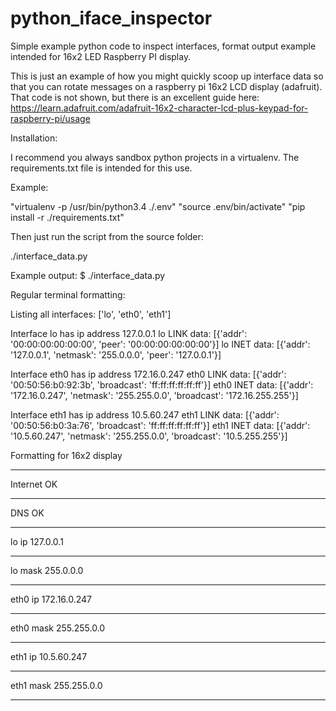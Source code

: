 # python_iface_inspector
Simple example python code to inspect interfaces, format output example intended for 16x2 LED Raspberry PI display.

This is just an example of how you might quickly scoop up interface data so that you can rotate messages on a raspberry pi 16x2 LCD display (adafruit).  That code is not shown, but there is an excellent guide here:  https://learn.adafruit.com/adafruit-16x2-character-lcd-plus-keypad-for-raspberry-pi/usage

Installation:

I recommend you always sandbox python projects in a virtualenv.  The requirements.txt file is intended for this use.

Example:

"virtualenv -p /usr/bin/python3.4 ./.env"
"source .env/bin/activate"
"pip install -r ./requirements.txt"

Then just run the script from the source folder:

./interface_data.py

Example output:
$ ./interface_data.py

Regular terminal formatting:

Listing all interfaces:
['lo', 'eth0', 'eth1']

Interface lo has ip address 127.0.0.1
lo LINK data:
[{'addr': '00:00:00:00:00:00', 'peer': '00:00:00:00:00:00'}]
lo INET data:
[{'addr': '127.0.0.1', 'netmask': '255.0.0.0', 'peer': '127.0.0.1'}]

Interface eth0 has ip address 172.16.0.247
eth0 LINK data:
[{'addr': '00:50:56:b0:92:3b', 'broadcast': 'ff:ff:ff:ff:ff:ff'}]
eth0 INET data:
[{'addr': '172.16.0.247', 'netmask': '255.255.0.0', 'broadcast': '172.16.255.255'}]

Interface eth1 has ip address 10.5.60.247
eth1 LINK data:
[{'addr': '00:50:56:b0:3a:76', 'broadcast': 'ff:ff:ff:ff:ff:ff'}]
eth1 INET data:
[{'addr': '10.5.60.247', 'netmask': '255.255.0.0', 'broadcast': '10.5.255.255'}]

Formatting for 16x2 display
************************************
Internet OK

************************************
DNS OK

************************************
lo ip
127.0.0.1
************************************
lo mask
255.0.0.0
************************************
eth0 ip
172.16.0.247
************************************
eth0 mask
255.255.0.0
************************************
eth1 ip
10.5.60.247
************************************
eth1 mask
255.255.0.0
************************************
